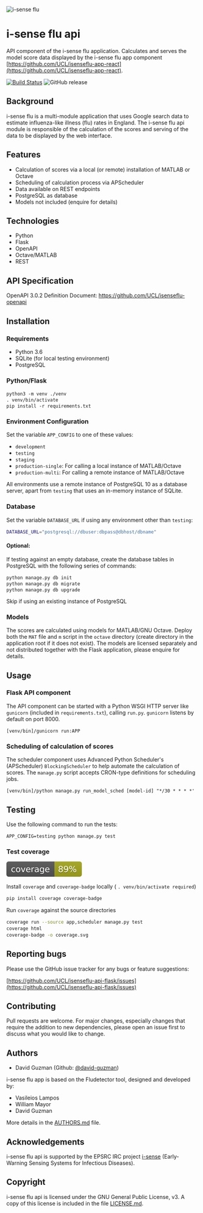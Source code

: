 ![i-sense flu](https://res.cloudinary.com/uclfmedia/image/upload/v1563449524/isenseflu/logo_300.svg)

# i-sense flu api

API component of the i-sense flu application. Calculates and serves the model score data displayed by the i-sense flu app component [https://github.com/UCL/isenseflu-app-react](https://github.com/UCL/isenseflu-app-react).

[![Build Status](https://travis-ci.org/UCL/isenseflu-api-flask.svg?branch=master)](https://travis-ci.org/UCL/isenseflu-api-flask)
![GitHub release](https://img.shields.io/github/release/UCL/isenseflu-api-flask.svg)

## Background

i-sense flu is a multi-module application that uses Google search data to estimate influenza-like illness (flu) rates in England. The i-sense flu api module is responsible of the calculation of the scores and serving of the data to be displayed by the web interface.


## Features

- Calculation of scores via a local (or remote) installation of MATLAB or Octave
- Scheduling of calculation process via APScheduler
- Data available on REST endpoints
- PostgreSQL as database
- Models not included (enquire for details)


## Technologies

- Python
- Flask
- OpenAPI
- Octave/MATLAB
- REST


## API Specification

OpenAPI 3.0.2 Definition Document: https://github.com/UCL/isenseflu-openapi

## Installation

### Requirements

- Python 3.6
- SQLite (for local testing environment)
- PostgreSQL


### Python/Flask

```commandline
python3 -m venv ./venv
. venv/bin/activate
pip install -r requirements.txt
```

### Environment Configuration

Set the variable `APP_CONFIG` to one of these values:

- `development`
- `testing`
- `staging`
- `production-single`: For calling a local instance of MATLAB/Octave
- `production-multi`: For calling a remote instance of MATLAB/Octave

All environments use a remote instance of PostgreSQL 10 as a database server, apart from `testing` that uses an 
in-memory instance of SQLite.

### Database

Set the variable `DATABASE_URL` if using any environment other than `testing`:

```bash
DATABASE_URL="postgresql://dbuser:dbpass@dbhost/dbname"
```

#### Optional:

If testing against an empty database, create the database tables in PostgreSQL with the following series of commands:

```commandline
python manage.py db init
python manage.py db migrate
python manage.py db upgrade
```

Skip if using an existing instance of PostgreSQL

### Models

The scores are calculated using models for MATLAB/GNU Octave. Deploy both the `MAT` file and `m` script in the `octave` directory (create directory in the application root if it does not exist). The models are licensed separately and not distributed together with the Flask application, please enquire for details.

## Usage

### Flask API component

The API component can be started with a Python WSGI HTTP server like `gunicorn` (included in `requirements.txt`), calling `run.py`. `gunicorn` listens by default on port 8000.

```
[venv/bin]/gunicorn run:APP
```


### Scheduling of calculation of scores

The scheduler component uses Advanced Python Scheduler's (APScheduler) `BlockingScheduler` to help automate the calculation of scores. The `manage.py` script accepts CRON-type definitions for scheduling jobs.

```
[venv/bin]/python manage.py run_model_sched [model-id] "*/30 * * * *'
```

## Testing

Use the following command to run the tests:

```
APP_CONFIG=testing python manage.py test
```

### Test coverage

![coverage](coverage.svg)

Install `coverage` and `coverage-badge` locally ( `. venv/bin/activate required`)

```bash
pip install coverage coverage-badge
```

Run `coverage` against the source directories

```bash
coverage run --source app,scheduler manage.py test
coverage html
coverage-badge -o coverage.svg
```

## Reporting bugs

Please use the GitHub issue tracker for any bugs or feature suggestions:

[https://github.com/UCL/isenseflu-api-flask/issues](https://github.com/UCL/isenseflu-api-flask/issues)


## Contributing

Pull requests are welcome. For major changes, especially changes that require the addition to new dependencies, please open an issue first to discuss what you would like to change.


## Authors

- David Guzman (Github: [@david-guzman](https://github.com/david-guzman))

i-sense flu app is based on the Fludetector tool, designed and developed by:

- Vasileios Lampos
- William Mayor
- David Guzman

More details in the [AUTHORS.md](AUTHORS.md) file.

## Acknowledgements

i-sense flu api is supported by the EPSRC IRC project [i-sense](https://www.i-sense.org.uk/) (Early-Warning Sensing Systems for Infectious Diseases).


## Copyright

i-sense flu api is licensed under the GNU General Public License, v3. A copy of this license is included in the file [LICENSE.md](LICENSE.md).
